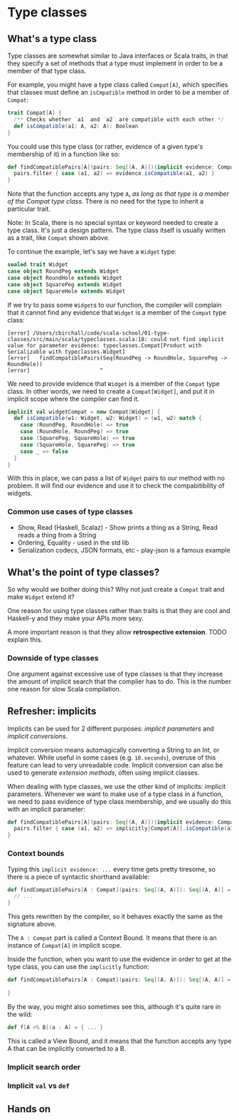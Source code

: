 # Type classes

## What's a type class

Type classes are somewhat similar to Java interfaces or Scala traits, in that they specify a set of methods that a type must implement in order to be a member of that type class.

For example, you might have a type class called `Compat[A]`, which specifies that classes must define an `isCmpatible` method in order to be a member of `Compat`:

```scala
trait Compat[A] { 
  /** Checks whether `a1` and `a2` are compatible with each other */
  def isCompatible(a1: A, a2: A): Boolean
}
```

You could use this type class (or rather, evidence of a given type's membership of it) in a function like so:

```scala
def findCompatiblePairs[A](pairs: Seq[(A, A)])(implicit evidence: Compat[A]): Seq[(A, A)] = {
  pairs.filter { case (a1, a2) => evidence.isCompatible(a1, a2) }
}
```

Note that the function accepts any type `A`, *as long as that type is a member of the Compat type class*. There is no need for the type to inherit a particular trait.

Note: In Scala, there is no special syntax or keyword needed to create a type class. It's just a design pattern. The type class itself is usually written as a trait, like `Compat` shown above.

To continue the example, let's say we have a `Widget` type:

```scala
sealed trait Widget
case object RoundPeg extends Widget
case object RoundHole extends Widget
case object SquarePeg extends Widget
case object SquareHole extends Widget
```

If we try to pass some `Widget`s to our function, the compiler will complain that it cannot find any evidence that `Widget` is a member of the `Compat` type class:

```
[error] /Users/cbirchall/code/scala-school/01-type-classes/src/main/scala/typeclasses.scala:18: could not find implicit value for parameter evidence: typeclasses.Compat[Product with Serializable with typeclasses.Widget]
[error]   findCompatiblePairs(Seq(RoundPeg -> RoundHole, SquarePeg -> RoundHole))
[error]                      ^
```

We need to provide evidence that `Widget` is a member of the `Compat` type class. In other words, we need to create a `Compat[Widget]`, and put it in implicit scope where the compiler can find it.

```scala
implicit val widgetCompat = new Compat[Widget] {
  def isCompatible(w1: Widget, w2: Widget) = (w1, w2) match {
    case (RoundPeg, RoundHole) => true
    case (RoundHole, RoundPeg) => true
    case (SquarePeg, SquareHole) => true
    case (SquareHole, SquarePeg) => true
    case _ => false
  }
}
```

With this in place, we can pass a list of `Widget` pairs to our method with no problem. It will find our evidence and use it to check the compabitibility of widgets.

### Common use cases of type classes

* Show, Read (Haskell, Scalaz) - Show prints a thing as a String, Read reads a thing from a String
* Ordering, Equality - used in the std lib
* Serialization codecs, JSON formats, etc - play-json is a famous example

## What's the point of type classes?

So why would we bother doing this? Why not just create a `Compat` trait and make `Widget` extend it?

One reason for using type classes rather than traits is that they are cool and Haskell-y and they make your APIs more sexy.

A more important reason is that they allow **retrospective extension**. TODO explain this.

### Downside of type classes

One argument against excessive use of type classes is that they increase the amount of implicit search that the compiler has to do. This is the number one reason for slow Scala compilation.

## Refresher: implicits

Implicits can be used for 2 different purposes: *implicit parameters* and *implicit conversions*.

Implicit conversion means automagically converting a String to an Int, or whatever. While useful in some cases (e.g. `10.seconds`), overuse of this feature can lead to very unreadable code. Implicit conversion can also be used to generate *extension methods*, often using implicit classes.

When dealing with type classes, we use the other kind of implicits: implicit parameters. Whenever we want to make use of a type class in a function, we need to pass evidence of type class membership, and we usually do this with an implicit parameter:

```scala
def findCompatiblePairs[A](pairs: Seq[(A, A)])(implicit evidence: Compat[A]): Seq[(A, A)] = {
  pairs.filter { case (a1, a2) => implicitly[Compat[A]].isCompatible(a1, a2) }
}
```

### Context bounds

Typing this `implicit evidence: ...` every time gets pretty tiresome, so there is a piece of syntactic shorthand available:

```scala
def findCompatiblePairs[A : Compat](pairs: Seq[(A, A)]): Seq[(A, A)] = {
  // ...
}
```

This gets rewritten by the compiler, so it behaves exactly the same as the signature above.

The `A : Compat` part is called a Context Bound. It means that there is an instance of `Compat[A]` in implicit scope.

Inside the function, when you want to use the evidence in order to get at the type class, you can use the `implicitly` function:

```scala
def findCompatiblePairs[A : Compat](pairs: Seq[(A, A)]): Seq[(A, A)] = {
  
}
```

By the way, you might also sometimes see this, although it's quite rare in the wild:

```scala
def f[A <% B](a : A) = { ... }
```

This is called a View Bound, and it means that the function accepts any type A that can be implicitly converted to a B.

### Implicit search order

### Implicit `val` vs `def`

## Hands on

